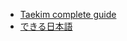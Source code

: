 - [Taekim complete guide](./taekim-complete-guide/nouns-and-adjectives/01-state-of-being.md)
- [できる日本語](./dekiru/index.md)
